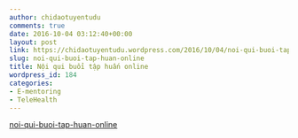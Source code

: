 ```yaml
---
author: chidaotuyentudu
comments: true
date: 2016-10-04 03:12:40+00:00
layout: post
link: https://chidaotuyentudu.wordpress.com/2016/10/04/noi-qui-buoi-tap-huan-online/
slug: noi-qui-buoi-tap-huan-online
title: Nội qui buổi tập huấn online
wordpress_id: 184
categories:
- E-mentoring
- TeleHealth
---
```


[noi-qui-buoi-tap-huan-online](https://chidaotuyentudu.files.wordpress.com/2016/10/noi-qui-buoi-tap-huan-online.pptx)
